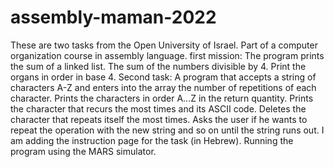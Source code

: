# assembly-maman-2022
These are two tasks from the Open University of Israel. Part of a computer organization course in assembly language.
first mission:
The program prints the sum of a linked list.
The sum of the numbers divisible by 4.
Print the organs in order in base 4.
Second task:
A program that accepts a string of characters A-Z
and enters into the array the number of repetitions of each character.
Prints the characters in order A...Z in the return quantity.
Prints the character that recurs the most times and its ASCII code.
Deletes the character that repeats itself the most times.
Asks the user if he wants to repeat the operation with the new string and so on until the string runs out.
I am adding the instruction page for the task (in Hebrew).
Running the program using the MARS simulator.
